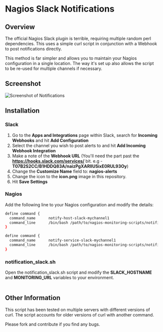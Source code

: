 # Nagios Slack Notifications

## Overview

The official Nagios Slack plugin is terrible, requiring multiple random perl dependencies. This uses a simple curl script in conjunction with a Webhook to post notifications directly.

This method is far simpler and allows you to maintain your Nagios configuration in a single location. The way it's set up also allows the script to be re-used for multiple channels if necessary.
<br>
## Screenshot
![Screenshot of Notifications](https://cloud.githubusercontent.com/assets/7113258/17119622/9c77a67a-52f9-11e6-8255-93173b6ef9ed.png)
<br>
## Installation

### Slack
1. Go to the **Apps and Integrations** page within Slack, search for **Incoming Webhooks** and hit **Add Configuration**
2. Select the channel you wish to post alerts to and hit **Add Incoming Webhook Integration**
3. Make a note of the **Webhook URL** (You'll need the part past the **https://hooks.slack.com/services/** bit. e.g - **T07B2S2CC/B1HDDQ83A/naizPgXARIlUSixE0RUL93Oy**)
4. Change the **Customize Name** field to: **nagios-alerts**
5. Change the icon to the **icon.png** image in this repository.
6. Hit **Save Settings**

### Nagios

Add the following line to your Nagios configuration and modify the details:
```bash
define command {
  command_name		notify-host-slack-mychannel1 
  command_line		/bin/bash /path/to/nagios-monitoring-scripts/notification_slack.sh -a "$NOTIFICATIONTYPE$" -b "$HOSTNAME$" -c "$HOSTSTATE$" -d "$HOSTOUTPUT$" -y "CHANNEL_NAME_HERE" -z "WEBHOOK_ADDRESS_HERE"
}

define command {
  command_name		notify-service-slack-mychannel1 
  command_line		/bin/bash /path/to/nagios-monitoring-scripts/notification_slack.sh -a "$NOTIFICATIONTYPE$" -b "$HOSTNAME$" -e "$SERVICEDESC$" -f "$SERVICESTATE$" -g "$SERVICEOUTPUT$"  -y "CHANNEL_NAME_HERE" -z "WEBHOOK_ADDRESS_HERE"
}
```

### notification_slack.sh

Open the notification_slack.sh script and modify the **SLACK_HOSTNAME** and **MONITORING_URL** variables to your environment.
<br><br>
## Other Information

This script has been tested on multiple servers with different versions of curl. The script accounts for older versions of curl with another command.

Please fork and contribute if you find any bugs.
